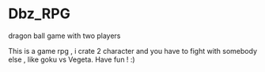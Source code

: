 # Dbz_RPG
dragon ball game with two players

This is a game rpg , i crate 2 character and you have to fight with somebody else , like goku vs Vegeta.
Have fun ! :)
